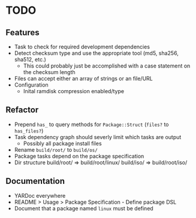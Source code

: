 # TODO

## Features

* Task to check for required development dependencies
* Detect checksum type and use the appropriate tool (md5, sha256, sha512, etc.)
  * This could probably just be accomplished with a case statement on the checksum length
* Files can accept either an array of strings or an file/URL
* Configuration
  * Inital ramdisk compression enabled/type

## Refactor

* Prepend `has_` to query methods for `Package::Struct` (`files?` to `has_files?`)
* Task dependency graph should severly limit which tasks are output
  * Possibly all package install files
* Rename `build/root/` to `build/os/`
* Package tasks depend on the package specification
* Dir structure
  build/root/ => build/root/linux/
  build/iso/  => build/root/iso/

## Documentation

* YARDoc everywhere
* README > Usage > Package Specification - Define package DSL
* Document that a package named `linux` must be defined

